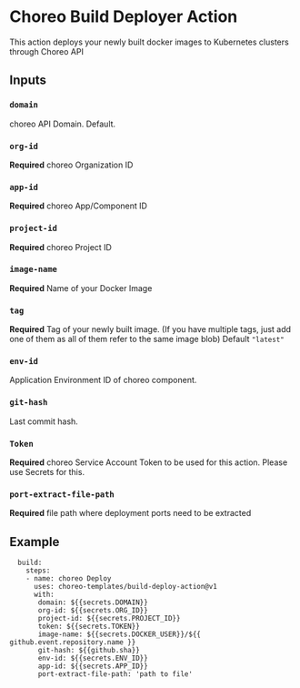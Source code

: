 # Choreo Build Deployer Action

This action deploys your newly built docker images to Kubernetes clusters through Choreo API

## Inputs

### `domain`

choreo API Domain. Default.

### `org-id`

**Required** choreo Organization ID 

### `app-id`

**Required** choreo App/Component ID 

### `project-id`

**Required** choreo Project ID 


### `image-name`

**Required** Name of your Docker Image

### `tag`

**Required** Tag of your newly built image. (If you have multiple tags, just add one of them as all of them refer to the same image blob) Default `"latest"`

### `env-id`

Application Environment ID of choreo component.

### `git-hash`

Last commit hash.

### `Token`

**Required** choreo Service Account Token to be used for this action. Please use Secrets for this.

### `port-extract-file-path`

**Required** file path where deployment ports need to be extracted


## Example

```
  build:
    steps:
    - name: choreo Deploy
      uses: choreo-templates/build-deploy-action@v1
      with:
       domain: ${{secrets.DOMAIN}}
       org-id: ${{secrets.ORG_ID}}
       project-id: ${{secrets.PROJECT_ID}}
       token: ${{secrets.TOKEN}}
       image-name: ${{secrets.DOCKER_USER}}/${{ github.event.repository.name }} 
       git-hash: ${{github.sha}}
       env-id: ${{secrets.ENV_ID}}
       app-id: ${{secrets.APP_ID}}
       port-extract-file-path: 'path to file'
```